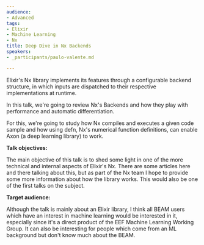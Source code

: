 ```yaml
---
audience:
- Advanced
tags:
- Elixir
- Machine Learning
- Nx
title: Deep Dive in Nx Backends
speakers:
- _participants/paulo-valente.md

---
```

Elixir's Nx library implements its features through a configurable backend structure, in which inputs are dispatched to their respective implementations at runtime.

In this talk, we're going to review Nx's Backends and how they play with performance and automatic differentiation.

For this, we're going to study how Nx compiles and executes a given code sample and how using defn, Nx's numerical function definitions, can enable Axon (a deep learning library) to work.

**Talk objectives:**

The main objective of this talk is to shed some light in one of the more technical and internal aspects of Elixir's Nx. There are some articles here and there talking about this, but as part of the Nx team I hope to provide some more information about how the library works. This would also be one of the first talks on the subject.

**Target audience:**

Although the talk is mainly about an Elixir library, I think all BEAM users which have an interest in machine learning would be interested in it, especially since it's a direct product of the EEF Machine Learning Working Group. It can also be interesting for people which come from an ML background but don't know much about the BEAM.